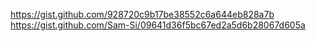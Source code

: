 https://gist.github.com/928720c9b17be38552c6a644eb828a7b
https://gist.github.com/Sam-Si/09641d36f5bc67ed2a5d6b28067d605a
